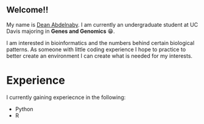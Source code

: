 ## Welcome!!
My name is [Dean Abdelnaby](mailto:abdelnabydean@gmail.com). I am currently an undergraduate student at UC Davis 
majoring in **Genes and Genomics** 😁.

I am interested in bioinformatics and the numbers behind certain biological patterns. As someone with little coding experience I hope to practice to better create an environment I can create what is needed for my interests.

# Experience
I currently gaining experiecnce in the following:
+ Python
+ R